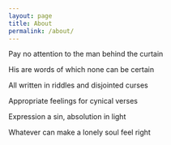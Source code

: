 ```yaml
---
layout: page
title: About
permalink: /about/
---
```


Pay no attention to the man behind the curtain

His are words of which none can be certain

All written in riddles and disjointed curses

Appropriate feelings for cynical verses

Expression a sin, absolution in light

Whatever can make a lonely soul feel right

